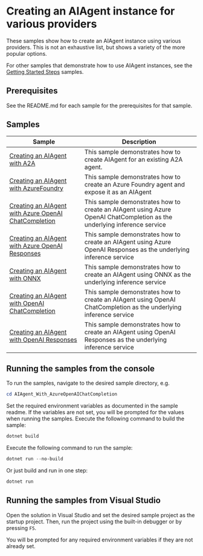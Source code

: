 # Creating an AIAgent instance for various providers

These samples show how to create an AIAgent instance using various providers.
This is not an exhaustive list, but shows a variety of the more popular options.

For other samples that demonstrate how to use AIAgent instances,
see the [Getting Started Steps](../GettingStartedSteps/README.md) samples.

## Prerequisites

See the README.md for each sample for the prerequisites for that sample.
## Samples

|Sample|Description|
|---|---|
|[Creating an AIAgent with A2A](./Agent_With_A2A/)|This sample demonstrates how to create AIAgent for an existing A2A agent.|
|[Creating an AIAgent with AzureFoundry](./Agent_With_AzureFoundry/)|This sample demonstrates how to create an Azure Foundry agent and expose it as an AIAgent|
|[Creating an AIAgent with Azure OpenAI ChatCompletion](./Agent_With_AzureOpenAIChatCompletion/)|This sample demonstrates how to create an AIAgent using Azure OpenAI ChatCompletion as the underlying inference service|
|[Creating an AIAgent with Azure OpenAI Responses](./Agent_With_AzureOpenAIResponses/)|This sample demonstrates how to create an AIAgent using Azure OpenAI Responses as the underlying inference service|
|[Creating an AIAgent with ONNX](./Agent_With_ONNX/)|This sample demonstrates how to create an AIAgent using ONNX as the underlying inference service|
|[Creating an AIAgent with OpenAI ChatCompletion](./Agent_With_OpenAIChatCompletion/)|This sample demonstrates how to create an AIAgent using OpenAI ChatCompletion as the underlying inference service|
|[Creating an AIAgent with OpenAI Responses](./Agent_With_OpenAIResponses/)|This sample demonstrates how to create an AIAgent using OpenAI Responses as the underlying inference service|

## Running the samples from the console

To run the samples, navigate to the desired sample directory, e.g.

```powershell
cd AIAgent_With_AzureOpenAIChatCompletion
```

Set the required environment variables as documented in the sample readme.
If the variables are not set, you will be prompted for the values when running the samples.
Execute the following command to build the sample:

```powershell
dotnet build
```

Execute the following command to run the sample:

```powershell
dotnet run --no-build
```

Or just build and run in one step:

```powershell
dotnet run
```

## Running the samples from Visual Studio

Open the solution in Visual Studio and set the desired sample project as the startup project. Then, run the project using the built-in debugger or by pressing `F5`.

You will be prompted for any required environment variables if they are not already set.
